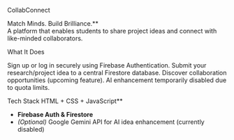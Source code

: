 CollabConnect

Match Minds. Build Brilliance.**  
A platform that enables students to share project ideas and connect with like-minded collaborators.

 What It Does

 Sign up or log in securely using Firebase Authentication.
 Submit your research/project idea to a central Firestore database.
 Discover collaboration opportunities (upcoming feature).
 AI enhancement temporarily disabled due to quota limits.


 Tech Stack
 HTML + CSS + JavaScript**
- **Firebase Auth & Firestore**
- *(Optional)* Google Gemini API for AI idea enhancement (currently disabled)



